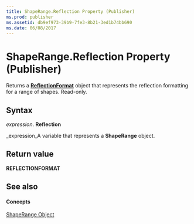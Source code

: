 ```yaml
---
title: ShapeRange.Reflection Property (Publisher)
ms.prod: publisher
ms.assetid: db9ef973-39b9-7fe3-8b21-3ed1b74bb690
ms.date: 06/08/2017
---
```



# ShapeRange.Reflection Property (Publisher)

Returns a **[ReflectionFormat](reflectionformat-object-publisher.md)** object that represents the reflection formatting for a range of shapes. Read-only.


## Syntax

 _expression_. **Reflection**

 _expression_A variable that represents a **ShapeRange** object.


## Return value

 **REFLECTIONFORMAT**


## See also


#### Concepts


 [ShapeRange Object](shaperange-object-publisher.md)

